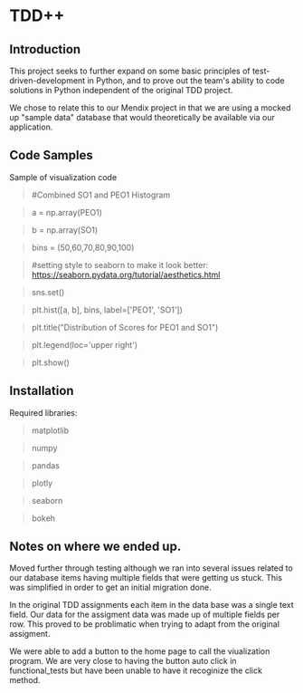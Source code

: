 # TDD++

## Introduction

This project seeks to further expand on some basic principles of test-driven-development in Python, and to prove out the team's ability to code solutions in Python independent of the original TDD project. 

We chose to relate this to our Mendix project in that we are using a mocked up "sample data" database that would theoretically be available via our application.

## Code Samples

Sample of visualization code

>#Combined SO1 and PEO1 Histogram

>a = np.array(PEO1) 

>b = np.array(SO1)

>bins = (50,60,70,80,90,100)

>#setting style to seaborn to make it look better: https://seaborn.pydata.org/tutorial/aesthetics.html

>sns.set()

>plt.hist([a, b], bins, label=['PEO1', 'SO1'])

>plt.title("Distribution of Scores for PEO1 and SO1")

>plt.legend(loc='upper right')

>plt.show()

## Installation

Required libraries:

>matplotlib

>numpy

>pandas

>plotly

>seaborn

>bokeh

## Notes on where we ended up. 

Moved further through testing although we ran into several issues related to our database items having multiple fields that were getting us stuck. This was simplified in order to get an initial migration done. 

In the original TDD assignments each item in the data base was a single text field. Our data for the assigment data was made up of multiple fields per row. This proved to be problimatic when trying to adapt from the original assigment. 

We were able to add a button to the home page to call the viualization program. We are very close to having the button auto click in functional_tests but have been unable to have it recoginize the click method. 

